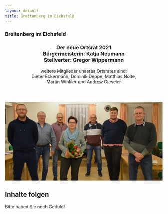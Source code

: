 ```yaml
---
layout: default
title: Breitenberg im Eichsfeld
---
```


<section id="banner">
<h3>Breitenberg im Eichsfeld</h3>
</section>


<section id="main" class="container">

<section class="box special">
<header class="major">
<h3>Der neue Ortsrat 2021
<br />
Bürgermeisterin: Katja Neumann
<br />
Stellverter: Gregor Wippermann
</h3>
<p> weitere Mitglieder unseres Ortsrates sind: <br>
Dieter Eckermann, Dominik Deppe, Matthias Nolte, <br>
Martin Winkler und Andrew Gieseler</p>
</header>
<span class="image featured"><img src="images/banner.jpg" alt="" /></span>
</section>


</section>

<section id="cta">

<h2>Inhalte folgen</h2>
<p>Bitte haben Sie noch Geduld!</p>

</section>

